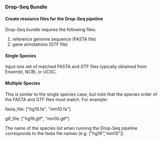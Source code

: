 ### Drop-Seq Bundle
#### Create resource files for the Drop-Seq pipeline
Drop-Seq bundle requires the following files:

1. reference genome sequence (FASTA file) 
1. gene annotations (GTF file)

#### Single Species 
Input one set of matched FASTA and GTF files typically obtained from Ensembl, NCBI, or UCSC.

#### Multiple Species
This is similar to the single species case, but note that the species order of the FASTA and GTF files must match.
For example:

fasta_file: ["hg19.fa", "mm10.fa"]

gtf_file: ["hg19.gtf", "mm10.gtf"]

The name of the species list when running the Drop-Seq pipeline corresponds to the fasta file names (e.g.  ["hg19","mm10"])



